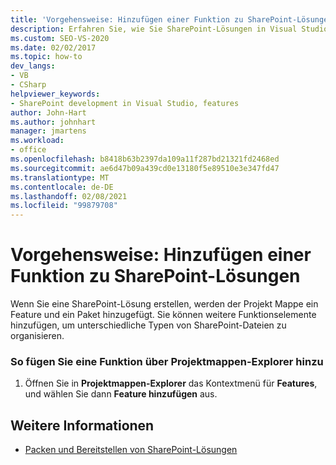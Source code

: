 ```yaml
---
title: 'Vorgehensweise: Hinzufügen einer Funktion zu SharePoint-Lösungen | Microsoft-Dokumentation'
description: Erfahren Sie, wie Sie SharePoint-Lösungen in Visual Studio eine Funktion hinzufügen. Sie können weitere Funktionselemente hinzufügen, um unterschiedliche Typen von SharePoint-Dateien zu organisieren.
ms.custom: SEO-VS-2020
ms.date: 02/02/2017
ms.topic: how-to
dev_langs:
- VB
- CSharp
helpviewer_keywords:
- SharePoint development in Visual Studio, features
author: John-Hart
ms.author: johnhart
manager: jmartens
ms.workload:
- office
ms.openlocfilehash: b8418b63b2397da109a11f287bd21321fd2468ed
ms.sourcegitcommit: ae6d47b09a439cd0e13180f5e89510e3e347fd47
ms.translationtype: MT
ms.contentlocale: de-DE
ms.lasthandoff: 02/08/2021
ms.locfileid: "99879708"
---
```

# <a name="how-to-add-a-feature-to-sharepoint-solutions"></a>Vorgehensweise: Hinzufügen einer Funktion zu SharePoint-Lösungen
  Wenn Sie eine SharePoint-Lösung erstellen, werden der Projekt Mappe ein Feature und ein Paket hinzugefügt. Sie können weitere Funktionselemente hinzufügen, um unterschiedliche Typen von SharePoint-Dateien zu organisieren.

### <a name="to-add-a-feature-through-solution-explorer"></a>So fügen Sie eine Funktion über Projektmappen-Explorer hinzu

1. Öffnen Sie in **Projektmappen-Explorer** das Kontextmenü für **Features**, und wählen Sie dann **Feature hinzufügen** aus.

## <a name="see-also"></a>Weitere Informationen
- [Packen und Bereitstellen von SharePoint-Lösungen](../sharepoint/packaging-and-deploying-sharepoint-solutions.md)
